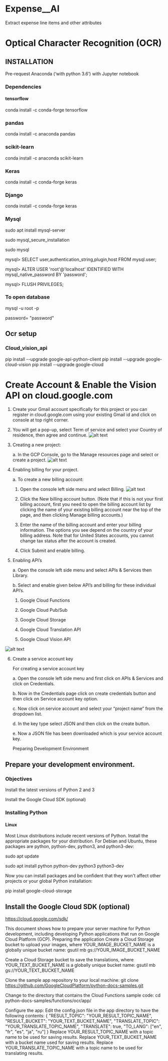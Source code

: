 # Expense__AI
Extract expense line items and other attributes

# Optical Character Recognition (OCR)

## INSTALLATION
Pre-request Anaconda (‘with python 3.6’) with Jupyter notebook

### Dependencies
#### tensorflow
conda install -c conda-forge tensorflow

### pandas
conda install -c anaconda pandas

### scikit-learn
conda install -c anaconda scikit-learn

### Keras
conda install -c conda-forge keras

### Django
conda install -c conda-forge keras

### Mysql
sudo apt install mysql-server

sudo mysql_secure_installation

sudo mysql

mysql> SELECT user,authentication_string,plugin,host FROM mysql.user;

mysql> ALTER USER 'root'@'localhost' IDENTIFIED WITH mysql_native_password BY 'password';

mysql> FLUSH PRIVILEGES;

### To open database

mysql -u root -p

password= "password"

## Ocr setup
### Cloud_vision_api
pip install --upgrade google-api-python-client
pip install --upgrade google-cloud-vision
pip install --upgrade google-cloud

# Create Account & Enable the Vision API on cloud.google.com

1. Create your Gmail account specifically for this project or you can register in cloud.google.com using your existing Gmail id and click on console at top right corner.
2. You will get a pop-up, select Term of service and select your Country of residence, then agree and continue.
![alt text](https://github.com/shadabcoden/Expense__AI/blob/master/images/1.png)






3. Creating a new project:

    a. In the GCP Console, go to the Manage resources page and select or create a project.
![alt text](https://github.com/shadabcoden/Expense__AI/blob/master/images/2.png)
    




4. Enabling billing for your project.

    a. To create a new billing account:
    
    1. Open the console left side menu and select Billing.
![alt text](https://github.com/shadabcoden/Expense__AI/blob/master/images/3.png)

       



   2. Click the New billing account button. (Note that if this is not your first billing account, first you need to open the billing account list by clicking the name of your existing billing account near the top of the page, and then clicking Manage billing accounts.)


   3. Enter the name of the billing account and enter your billing information. The options you see depend on the country of your billing address. Note that for United States accounts, you cannot change tax status after the account is created.


   4. Click Submit and enable billing.

5. Enabling API’s

	a. Open the console left side menu and select APIs & Services then Library.
	
	b. Select and enable given below API’s and billing for these individual API’s.
	
	1. Google Cloud Functions
	
	2. Google Cloud Pub/Sub
	
	3. Google Cloud Storage
	
	4. Google Cloud Translation API
	
	5. Google Cloud Vision API

![alt text](https://github.com/shadabcoden/Expense__AI/blob/master/images/4.png)


	




6. Create a service account key

	For creating a service account key
	
	a. Open the console left side menu and first click on APIs & Services and click on Credentials.
	
	b. Now in the Credentials page click on create credentials button and then click on Service account key  option.
	
	c. Now click on service account and select your “project name” from the dropdown list.
	
	d. In the key type select JSON and then click on the create button. 
	
	e. Now a JSON file has been downloaded which is your service account key.
	
	Preparing Development Environment 



## Prepare your development environment.

### Objectives
   Install the latest versions of Python 2 and 3

   Install the Google Cloud SDK (optional)

### Installing Python
#### Linux
   Most Linux distributions include recent versions of Python. Install the appropriate packages for your distribution. For Debian and Ubuntu, these packages are python, python-dev, python3, and python3-dev:

sudo apt update

sudo apt install python python-dev python3 python3-dev
	

   Now you can install packages and be confident that they won't affect other projects or your global Python installation:


pip install google-cloud-storage

## Install the Google Cloud SDK (optional)

https://cloud.google.com/sdk/


This document shows how to prepare your server machine for Python development, including developing Python applications that run on Google Cloud Platform (GCP).
Preparing the application
Create a Cloud Storage bucket to upload your images, where YOUR_IMAGE_BUCKET_NAME is a globally unique bucket name:
	gsutil mb gs://YOUR_IMAGE_BUCKET_NAME


Create a Cloud Storage bucket to save the translations, where YOUR_TEXT_BUCKET_NAME is a globally unique bucket name:
	gsutil mb gs://YOUR_TEXT_BUCKET_NAME


Clone the sample app repository to your local machine:
	git clone https://github.com/GoogleCloudPlatform/python-docs-samples.git


Change to the directory that contains the Cloud Functions sample code:
cd python-docs-samples/functions/ocr/app/



  Configure the app:
Edit the config.json file in the app directory to have the following contents:
{
"RESULT_TOPIC": "YOUR_RESULT_TOPIC_NAME",
"RESULT_BUCKET": "YOUR_TEXT_BUCKET_NAME",
"TRANSLATE_TOPIC": "YOUR_TRANSLATE_TOPIC_NAME",
"TRANSLATE": true,
"TO_LANG": ["en", "fr", "es", "ja", "ru"]
}
Replace YOUR_RESULT_TOPIC_NAME with a topic name to be used for saving results.
Replace YOUR_TEXT_BUCKET_NAME with a bucket name used for saving results.
Replace YOUR_TRANSLATE_TOPIC_NAME with a topic name to be used for translating results.


